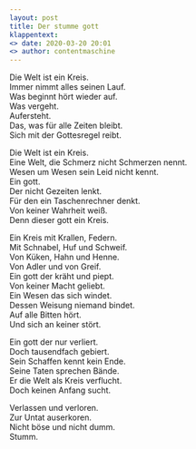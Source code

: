 ```yaml
---
layout: post
title: Der stumme gott
klappentext:
<> date: 2020-03-20 20:01
<> author: contentmaschine
---
```


Die Welt ist ein Kreis.  
Immer nimmt alles seinen Lauf.  
Was beginnt hört wieder auf.  
Was vergeht.  
Aufersteht.  
Das, was für alle Zeiten bleibt.  
Sich mit der Gottesregel reibt.  

Die Welt ist ein Kreis.  
Eine Welt, die Schmerz nicht Schmerzen nennt.  
Wesen um Wesen sein Leid nicht kennt.  
Ein gott.  
Der nicht Gezeiten lenkt.  
Für den ein Taschenrechner denkt.  
Von keiner Wahrheit weiß.  
Denn dieser gott ein Kreis.  

Ein Kreis mit Krallen, Federn.  
Mit Schnabel, Huf und Schweif.  
Von Küken, Hahn und Henne.  
Von Adler und von Greif.  
Ein gott der kräht und piept.  
Von keiner Macht geliebt.  
Ein Wesen das sich windet.  
Dessen Weisung niemand bindet.  
Auf alle Bitten hört.  
Und sich an keiner stört.  

Ein gott der nur verliert.  
Doch tausendfach gebiert.  
Sein Schaffen kennt kein Ende.  
Seine Taten sprechen Bände.  
Er die Welt als Kreis verflucht.  
Doch keinen Anfang sucht.  

Verlassen und verloren.  
Zur Untat auserkoren.  
Nicht böse und nicht dumm.  
Stumm.
